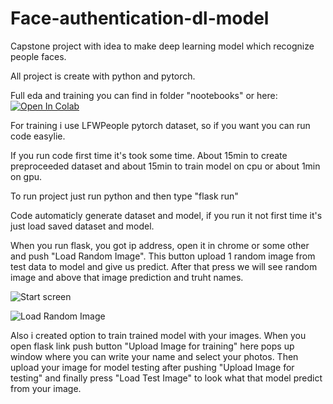 # Face-authentication-dl-model

Capstone project with idea to make deep learning model which recognize people faces. 

All project is create with python and pytorch. 

Full eda and training you can find in folder "nootebooks" or here:
<a href="https://colab.research.google.com/drive/1XoR7gu7Sjf2JWswpjFXVbz-WOhCOKBV2?usp=sharing" target="_parent"><img src="https://colab.research.google.com/assets/colab-badge.svg" alt="Open In Colab"/></a>

For training i use LFWPeople pytorch dataset, so if you want you can run code easylie.

If you run code first time it's took some time. About 15min to create preproceeded dataset and about 15min to train model on cpu or about 1min on gpu.

To run project just run python and then type "flask run"

Code automaticly generate dataset and model, if you run it not first time it's just load saved dataset and model.

When you run flask, you got ip address, open it in chrome or some other and push "Load Random Image". This button upload 1 random image from test data to model and give us predict. After that press we will see random image and above that image prediction and truht names.

![Start screen](https://www.dropbox.com/s/7reqsfsb15joup1/1.png?dl=0)

![Load Random Image](https://www.dropbox.com/s/17f1k6yqzxt9m5i/2.png?dl=0)

Also i created option to train trained model with your images. When you open flask link push button "Upload Image for training" here pops up window where you can write your name and select your photos. Then upload your image for model testing after pushing "Upload Image for testing" and finally press "Load Test Image" to look what that model predict from your image.

